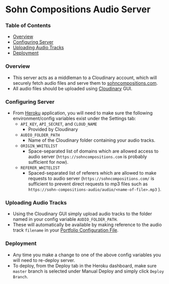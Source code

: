 # Sohn Compositions Audio Server

### Table of Contents
- [Overview](#overview)
- [Configuring Server](#configuring-server)
- [Uploading Audio Tracks](#uploading-audio-tracks)
- [Deployment](#deployment)

### Overview
- This server acts as a middleman to a Cloudinary account, which will securely fetch audio files and serve them to [sohncompositions.com](https://sohncompositions.com).
- All audio files should be uploaded using [Cloudinary](https://cloudinary.com/) GUI.

### Configuring Server 
- From [Heroku](https://dashboard.heroku.com) application, you will need to make sure the following environment/config variables exist under the Settings tab:
    - `API_KEY`, `API_SECRET`, and `CLOUD_NAME`
        - Provided by Cloudinary
    - `AUDIO_FOLDER_PATH`
        - Name of the Cloudinary folder containing your audio tracks.
    - `ORIGIN_WHITELIST`
        - Space-separated list of domains which are allowed access to audio server (`https://sohncompositions.com` is probably sufficient for now).
    - `REFERER_WHITELIST`
        - Spaced-separated list of referers which are allowed to make requests to audio server (`https://sohncompositions.com/` is sufficient to prevent direct requests to mp3 files such as `https://sohn-compositions-audio/audio/<name-of-file>.mp3` ).

### Uploading Audio Tracks
- Using the Cloudinary GUI simply upload audio tracks to the folder named in your config variable `AUDIO_FOLDER_PATH`. 
- These will automatically be available by making reference to the audio track `filename` in your [Portfolio Configuration File](https://github.com/sohncompositions/sohn-compositions-portfolio#configuration-file).

### Deployment
- Any time you make a change to one of the above config variables you will need to re-deploy server.
- To deploy, from the Deploy tab in the Heroku dashboard, make sure `master` branch is selected under Manual Deploy and simply click `Deploy Branch`. 